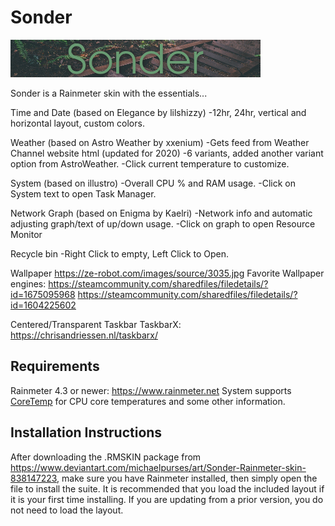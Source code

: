 # Sonder
![](Skins/Sonder/@Resources/Images/header.bmp)

Sonder is a Rainmeter skin with the essentials...

Time and Date (based on Elegance by lilshizzy)
-12hr, 24hr, vertical and horizontal layout, custom colors.

Weather (based on Astro Weather by xxenium)
-Gets feed from Weather Channel website html (updated for 2020)
-6 variants, added another variant option from AstroWeather.
-Click current temperature to customize.

System (based on illustro)
-Overall CPU % and RAM usage.
-Click on System text to open Task Manager.

Network Graph (based on Enigma by Kaelri)
-Network info and automatic adjusting graph/text of up/down usage.
-Click on graph to open Resource Monitor

Recycle bin
-Right Click to empty, Left Click to Open. 

Wallpaper
https://ze-robot.com/images/source/3035.jpg
Favorite Wallpaper engines:
https://steamcommunity.com/sharedfiles/filedetails/?id=1675095968
https://steamcommunity.com/sharedfiles/filedetails/?id=1604225602

Centered/Transparent Taskbar
TaskbarX: https://chrisandriessen.nl/taskbarx/


## Requirements
Rainmeter 4.3 or newer: https://www.rainmeter.net
System supports [CoreTemp](https://www.alcpu.com/CoreTemp/) for CPU core temperatures and some other information.

## Installation Instructions
After downloading the .RMSKIN package from https://www.deviantart.com/michaelpurses/art/Sonder-Rainmeter-skin-838147223, make sure you have Rainmeter installed, then simply open the file to install the suite. It is recommended that you load the included layout if it is your first time installing. If you are updating from a prior version, you do not need to load the layout.
